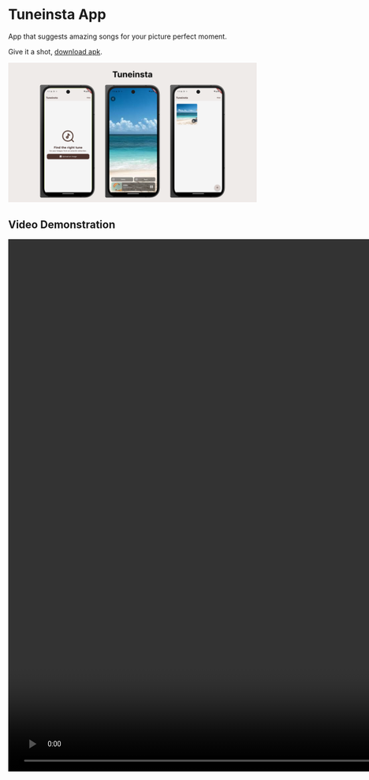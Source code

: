 # Tuneinsta App

App that suggests amazing songs for your picture perfect moment.

Give it a shot, [download apk](https://github.com/Ronak99/tuneinsta/raw/refs/heads/main/screengrabs/app-release.apk).

![Screenshots](screengrabs/image.png)

## Video Demonstration

<video width="1920" height="1080" controls>
  <source src="https://github.com/Ronak99/tuneinsta/blob/main/screengrabs/video.webm" type="video/mov">
</video>

